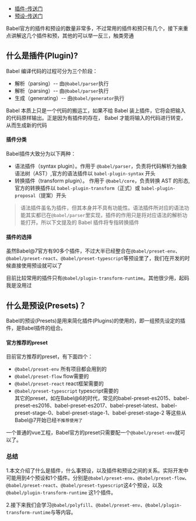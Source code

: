 <!--
 * @Desc: 
 * @FilePath: /tutor-babel/docs/md/plugin-and-presets.md
 * @Author: liujianwei1
 * @Date: 2021-05-16 12:37:08
 * @LastEditors: liujianwei1
 * @Reference Desc: 
-->
- [插件-传送门](https://babeljs.io/docs/en/plugins)
- [预设-传送门](https://babeljs.io/docs/en/presets)

Babel官方的插件和预设的数量非常多，不过常用的插件和预只有几个，接下来重点讲解这几个插件和预，其他的可以举一反三，触类旁通

## 什么是插件(Plugin)?
Babel 编译代码的过程可分为三个阶段：
- 解析（parsing）-- 由`@babel/parser`执行
- 解析（parsing）-- 由`@babel/parser`执行
- 生成（generating）-- 由`@babel/generator`执行  

Babel 本质上只是一个代码的搬运工，如果不给 Babel 装上插件，它将会把输入的代码原样输出。正是因为有插件的存在， Babel 才能将输入的代码进行转变，从而生成新的代码  

#### 插件分类
Babel插件大致分为以下两种：
- 语法插件（syntax plugin）。作用于 `@babel/parser`，负责将代码解析为抽象语法树（AST）,官方的语法插件以 `babel-plugin-syntax` 开头
- 转换插件（transform plugin）。 作用于 `@babel/core`，负责转换 AST 的形态,官方的转换插件以 `babel-plugin-transform`（正式）或 `babel-plugin-proposal`（提案）开头

> 语法插件虽名为插件，但其本身并不具有功能性。语法插件所对应的语法功能其实都已在`@babel/parser`里实现，插件的作用只是将对应语法的解析功能打开。所以下文提及的 Babel 插件将专指转换插件

#### 插件的选择
虽然Babel@7官方有90多个插件，不过大半已经整合在`@babel/preset-env`、`@babel/preset-react`、`@babel/preset-typescript`等预设里了，我们在开发的时候直接使用预设就可以了

目前比较常用的插件只有`@babel/plugin-transform-runtime`。其他很少用，起码我是没用过

## 什么是预设(Presets)？
Babel的预设(Presets)是用来简化插件(Plugins)的使用的，即一组预先设定的插件，是Babel插件的组合。

#### 官方推荐的preset
目前官方推荐的preset，有下面四个：

- `@babel/preset-env` 所有项目都会用到的
- `@babel/preset-flow` flow需要的
- `@babel/preset-react` react框架需要的
- `@babel/preset-typescript` typescript需要的  
其它的preset，如在Babel@6的时代，常见的babel-preset-es2015、babel-preset-es2016、babel-preset-es2017、babel-preset-latest、babel-preset-stage-0、babel-preset-stage-1、babel-preset-stage-2 等这些从Babel@7开始已经`不推荐使用了`

一个普通的vue工程，Babel官方的preset只需要配一个`@babel/preset-env`就可以了。

### 总结
1.本文介绍了什么是插件，什么事预设，以及插件和预设之间的关系。实际开发中可能用到4个预设和1个插件。分别是`@babel/preset-env`、`@babel/preset-flow`、`@babel/preset-react`、`@babel/preset-typescript`这4个预设，以及 `@babel/plugin-transform-runtime` 这1个插件。

2.接下来我们会学习`@babel/polyfill`、`@babel/preset-env`、`@babel/plugin-transform-runtime`与等内容。

